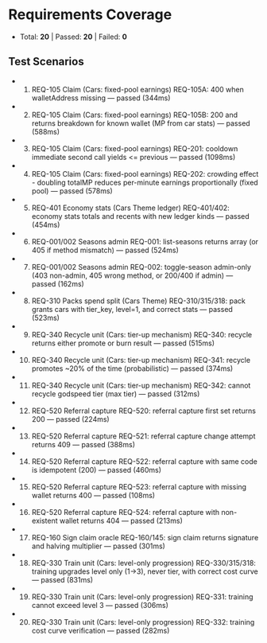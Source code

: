 # Requirements Coverage

- Total: **20**  |  Passed: **20**  |  Failed: **0**

## Test Scenarios

- 1.  REQ-105 Claim (Cars: fixed-pool earnings) REQ-105A: 400 when walletAddress missing — passed (344ms)
- 2.  REQ-105 Claim (Cars: fixed-pool earnings) REQ-105B: 200 and returns breakdown for known wallet (MP from car stats) — passed (588ms)
- 3.  REQ-105 Claim (Cars: fixed-pool earnings) REQ-201: cooldown immediate second call yields <= previous — passed (1098ms)
- 4.  REQ-105 Claim (Cars: fixed-pool earnings) REQ-202: crowding effect - doubling totalMP reduces per-minute earnings proportionally (fixed pool) — passed (578ms)
- 5.  REQ-401 Economy stats (Cars Theme ledger) REQ-401/402: economy stats totals and recents with new ledger kinds — passed (454ms)
- 6.  REQ-001/002 Seasons admin REQ-001: list-seasons returns array (or 405 if method mismatch) — passed (524ms)
- 7.  REQ-001/002 Seasons admin REQ-002: toggle-season admin-only (403 non-admin, 405 wrong method, or 200/400 if admin) — passed (162ms)
- 8.  REQ-310 Packs spend split (Cars Theme) REQ-310/315/318: pack grants cars with tier_key, level=1, and correct stats — passed (523ms)
- 9.  REQ-340 Recycle unit (Cars: tier-up mechanism) REQ-340: recycle returns either promote or burn result — passed (515ms)
- 10.  REQ-340 Recycle unit (Cars: tier-up mechanism) REQ-341: recycle promotes ~20% of the time (probabilistic) — passed (374ms)
- 11.  REQ-340 Recycle unit (Cars: tier-up mechanism) REQ-342: cannot recycle godspeed tier (max tier) — passed (312ms)
- 12.  REQ-520 Referral capture REQ-520: referral capture first set returns 200 — passed (224ms)
- 13.  REQ-520 Referral capture REQ-521: referral capture change attempt returns 409 — passed (388ms)
- 14.  REQ-520 Referral capture REQ-522: referral capture with same code is idempotent (200) — passed (460ms)
- 15.  REQ-520 Referral capture REQ-523: referral capture with missing wallet returns 400 — passed (108ms)
- 16.  REQ-520 Referral capture REQ-524: referral capture with non-existent wallet returns 404 — passed (213ms)
- 17.  REQ-160 Sign claim oracle REQ-160/145: sign claim returns signature and halving multiplier — passed (301ms)
- 18.  REQ-330 Train unit (Cars: level-only progression) REQ-330/315/318: training upgrades level only (1→3), never tier, with correct cost curve — passed (831ms)
- 19.  REQ-330 Train unit (Cars: level-only progression) REQ-331: training cannot exceed level 3 — passed (306ms)
- 20.  REQ-330 Train unit (Cars: level-only progression) REQ-332: training cost curve verification — passed (282ms)
